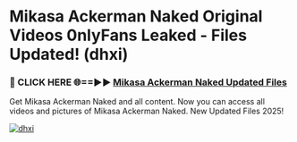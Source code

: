 # Mikasa Ackerman Naked Original Videos 0nlyFans Leaked - Files Updated! (dhxi)

<h3>🔴 CLICK HERE 🌐==►► <a href="https://tinyurl.com/yckcrads" rel="nofollow">Mikasa Ackerman Naked Updated Files</a></h3>

Get Mikasa Ackerman Naked and all content. Now you can access all videos and pictures of Mikasa Ackerman Naked. New Updated Files 2025!

[![dhxi](https://i.imgur.com/hpKpOFt.gif)](https://tinyurl.com/yckcrads)
